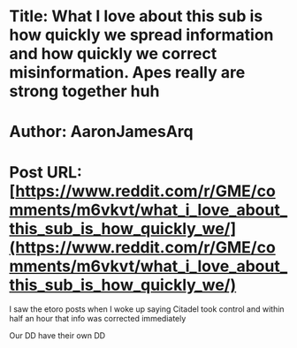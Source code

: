 # Title: What I love about this sub is how quickly we spread information and how quickly we correct misinformation. Apes really are strong together huh
# Author: AaronJamesArq
# Post URL: [https://www.reddit.com/r/GME/comments/m6vkvt/what_i_love_about_this_sub_is_how_quickly_we/](https://www.reddit.com/r/GME/comments/m6vkvt/what_i_love_about_this_sub_is_how_quickly_we/)


I saw the etoro posts when I woke up saying Citadel took control and within half an hour that info was corrected immediately

Our DD have their own DD